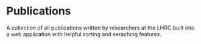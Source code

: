 # Publications

A collection of all publications written by researchers at the LHRC built into a web application with helpful sorting and seraching features.
